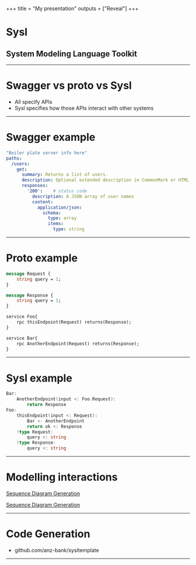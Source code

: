 +++
title = "My presentation"
outputs = ["Reveal"]
+++

# Sysl
## System Modeling Language Toolkit


---
# Swagger vs proto vs Sysl
- All specify APIs
- Sysl specifies how those APIs interact with other systems

---
# Swagger example
```yaml
"Boiler plate server info here"
paths:
  /users:
    get:
      summary: Returns a list of users.
      description: Optional extended description in CommonMark or HTML.
      responses:
        '200':    # status code
          description: A JSON array of user names
          content:
            application/json:
              schema: 
                type: array
                items: 
                  type: string
```
--- 
# Proto example

```proto
message Request {
    string query = 1;
}

message Response {
    string query = 1;
}

service Foo{
    rpc thisEndpoint(Request) returns(Response);
}

service Bar{
    rpc AnotherEndpoint(Request) returns(Response);
}
```

---

# Sysl example
```go
Bar:
    AnotherEndpoint(input <: Foo.Request):
        return Response
Foo:
    thisEndpoint(input <: Request):
        Bar <- AnotherEndpoint
        return ok <: Response
    !type Request:
        query <: string
    !type Response:
        query <: string

```

---
# Modelling interactions

[Sequence Diagram Generation](http://anz-bank.github.io//sysl-playground/?input=QmFyOgogICAgQW5vdGhlckVuZHBvaW50KGlucHV0IDw6IEZvby5SZXF1ZXN0KToKICAgICAgICByZXR1cm4gUmVzcG9uc2UKRm9vOgogICAgdGhpc0VuZHBvaW50KGlucHV0IDw6IFJlcXVlc3QpOgogICAgICAgIEJhciA8LSBBbm90aGVyRW5kcG9pbnQKICAgICAgICByZXR1cm4gUmVzcG9uc2UKICAgICF0eXBlIFJlcXVlc3Q6CiAgICAgICAgcXVlcnkgPDogc3RyaW5nCiAgICAhdHlwZSBSZXNwb25zZToKICAgICAgICBxdWVyeSA8OiBzdHJpbmc=&cmd=c3lzbCBzZCAtbyAicHJvamVjdC5zdmciIC1zICJGb28gPC0gdGhpc0VuZHBvaW50IiB0bXAuc3lzbA==)

<!-- [image]
src = "/static/img/simple.svg" -->

[Sequence Diagram Generation](static/images/simple.svg)


---
# Code Generation
- github.com/anz-bank/sysltemplate

---


